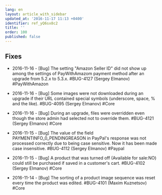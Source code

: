```yaml
---
lang: en
layout: article_with_sidebar
updated_at: '2016-11-17 11:13 +0400'
identifier: ref_yQ6sx8c2
title: ''
order: 100
published: false
---
```

## Fixes
* 2016-11-16 - [Bug] The setting "Amazon Seller ID" did not show up among the settings of PayWithAmazom payment method after an upgrade from 5.2.x to 5.3.x. #BUG-4127 (Sergey Elmanov) #PayWithAmazon

* 2016-11-16 - [Bug] Some images were not downloaded during an upgrade if their URL contained special symbols (underscore, space, % and the like). #BUG-4095 (Sergey Elmanov) #Core

* 2016-11-16 - [Bug] During an upgrade, files were overridden even though the store admin had selected not to override them. #BUG-4121 (Sergey Elmanov) #Core

* 2016-11-15 - [Bug] The value of the field PAYMENTINFO_0_PENDINGREASON in PayPal's response was not processed correctly due to being case sensitive. Now it has been made case insensitive. #BUG-4112 (Sergey Elmanov) #Paypal

* 2016-11-15 - [Bug] A product that was turned off (Available for sale:NO) could still be purchased if saved in a customer's cart. #BUG-4102 (Sergey Elmanov) #Core

* 2016-11-14 - [Bug] The sorting of a product image sequence was reset every time the product was edited. #BUG-4101 (Maxim Kuznetsov) #Core

